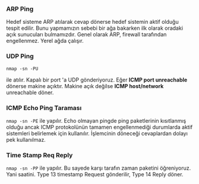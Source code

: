 ### ARP Ping

Hedef sisteme ARP atılarak cevap dönerse hedef sistemin aktif olduğu tespit edilir. Bunu yapmamızın sebebi bir ağa bakarken ilk olarak oradaki açık
sunucuları bulmamızdır. Genel olarak ARP, firewall tarafından engellenmez. Yerel ağda çalışır.

### UDP Ping
```
nmap -sn -PU
```
ile atılır. Kapalı bir port 'a UDP gönderiyoruz. Eğer **ICMP port unreachable** dönerse makine açıktır. Makine açık değilse **ICMP host/network** unreachable döner.

### ICMP Echo Ping Taraması
```nmap -sn -PE```
ile yapılır. Echo olmayan pingde ping paketlerinin kısıtlanmış olduğu ancak ICMP protokolünün tamamen engellenmediği durumlarda aktif sistemleri belirlemek için kullanılır. İşlemcinin döneceği cevaplardan dolayı pek kullanılmaz.

### Time Stamp Req Reply
```nmap -sn -PP```
ile yapılır. Bu sayede karşı tarafın zaman paketini öğreniyoruz. Yani saatini. Type 13 timestamp Request gönderilir, Type 14 Reply döner.

